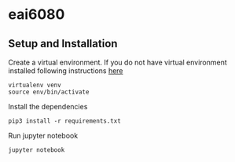 # eai6080

## Setup and Installation

Create a virtual environment. If you do not have virtual environment installed following instructions [here](https://virtualenv.pypa.io/en/latest/installation.html)

```
virtualenv venv
source env/bin/activate
```

Install the dependencies

```
pip3 install -r requirements.txt
```

Run jupyter notebook

```
jupyter notebook
```